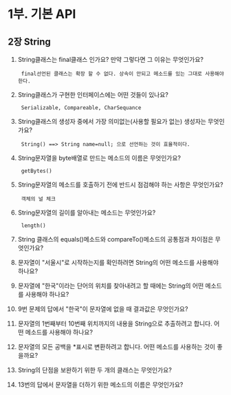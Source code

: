 # 1부. 기본 API

## 2장 String

1. String클래스는 final클래스 인가요? 만약 그렇다면 그 이유는 무엇인가요?

        final선언된 클래스는 확장 할 수 없다. 상속이 안되고 메소드를 있는 그대로 사용해야한다.

2. String클래스가 구현한 인터페이스에는 어떤 것들이 있나요?

        Serializable, Compareable, CharSequance

3. String클래스의 생성자 중에서 가장 의미없는(사용할 필요가 없는) 생성자는 무엇인가요?

        String() ==> String name=null; 으로 선언하는 것이 효율적이다.

4. String문자열을 byte배열로 만드는 메소드의 이름은 무엇인가요?

        getBytes()

5. String문자열의 메소드를 호출하기 전에 반드시 점검해야 하는 사항은 무엇인가요?

        객체의 널 체크

6. String문자열의 길이를 알아내는 메소드는 무엇인가요?

        length()

7. String 클래스의 equals()메소드와 compareTo()메소드의 공통점과 차이점은 무엇인가요?



8. 문자열이 "서울시"로 시작하는지를 확인하려면 String의 어떤 메소드를 사용해야 하나요?

9. 문자열에 "한국"이라는 단어의 위치를 찾아내려고 할 때에는 String의 어떤 메소드를 사용해야 하나요?

10. 9번 문제의 답에서 "한국"이 문자열에 없을 때 결과값은 무엇인가요?

11. 문자열의 1번째부터 10번째 위치까지의 내용을 String으로 추출하려고 합니다. 어떤 메소드를 사용해야 하나요?

12. 문자열의 모든 공백을 *표시로 변환하려고 합니다. 어떤 메소드를 사용하는 것이 좋을까요?

13. String의 단점을 보완하기 위한 두 개의 클래스는 무엇인가요?

14. 13번의 답에서 문자열을 더하기 위한 메소드의 이름은 무엇인가요?